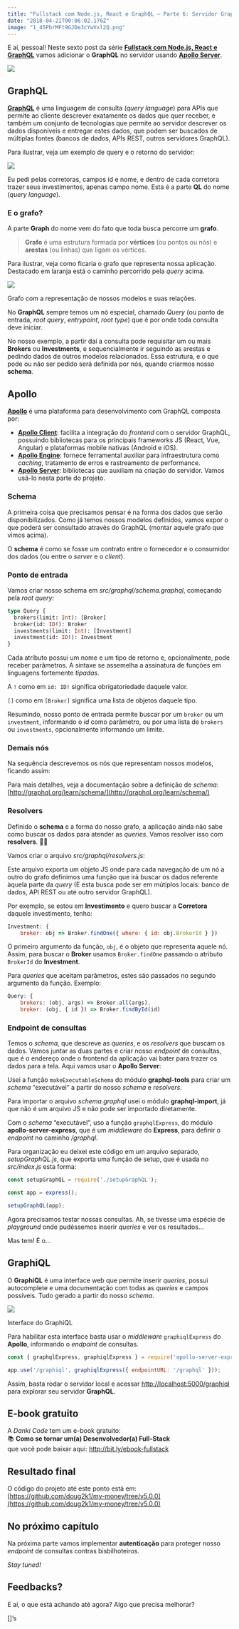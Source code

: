 ```yaml
---
title: "Fullstack com Node.js, React e GraphQL — Parte 6: Servidor GraphQL"
date: "2018-04-21T00:06:02.176Z"
image: "1_45PbrMFt9GJDe3cYwVxl2Q.png"
---
```

E aí, pessoal! Neste sexto post da série [**Fullstack com Node.js, React e GraphQL**](/fullstack-node-react-graphql-introducao-2c2f18c757c4) vamos adicionar o **GraphQL** no servidor usando [**Apollo Server**](https://www.apollographql.com/docs/apollo-server/).

![](/1_45PbrMFt9GJDe3cYwVxl2Q.png)

## GraphQL

[**GraphQL**](http://graphql.org/) é uma linguagem de consulta (_query language_) para APIs que permite ao cliente descrever exatamente os dados que quer receber, e também um conjunto de tecnologias que permite ao servidor descrever os dados disponíveis e entregar estes dados, que podem ser buscados de múltiplas fontes (bancos de dados, APIs REST, outros servidores GraphQL).

Para ilustrar, veja um exemplo de query e o retorno do servidor:

![](/1_J38COL43zbvywF6lmu_hQQ.png)

Eu pedi pelas corretoras, campos id e nome, e dentro de cada corretora trazer seus investimentos, apenas campo nome. Esta é a parte **QL** do nome (_query language_).

### E o grafo?

A parte **Graph** do nome vem do fato que toda busca percorre um **grafo**.

> **Grafo** é uma estrutura formada por **vértices** (ou pontos ou nós) e **arestas** (ou linhas) que ligam os vértices.

Para ilustrar, veja como ficaria o grafo que representa nossa aplicação. Destacado em laranja está o caminho percorrido pela _query_ acima.

![](/1_XQbgY8IoglLkOox1pOg12A.png)

Grafo com a representação de nossos modelos e suas relações.

No **GraphQL** sempre temos um nó especial, chamado _Query_ (ou ponto de entrada, _root query_, _entrypoint_, _root type_) que é por onde toda consulta deve iniciar.

No nosso exemplo, a partir daí a consulta pode requisitar um ou mais **Brokers** ou **Investments**, e sequencialmente ir seguindo as arestas e pedindo dados de outros modelos relacionados. Essa estrutura, e o que pode ou não ser pedido será definida por nós, quando criarmos nosso **schema**.

## Apollo

[**Apollo**](https://www.apollographql.com/) é uma plataforma para desenvolvimento com GraphQL composta por:

*   [**Apollo Client**](https://www.apollographql.com/client): facilita a integração do _frontend_ com o servidor GraphQL, possuindo bibliotecas para os principais frameworks JS (React, Vue, Angular) e plataformas mobile nativas (Android e iOS).
*   [**Apollo Engine**](https://www.apollographql.com/engine): fornece ferramental auxiliar para infraestrutura como _caching_, tratamento de erros e rastreamento de performance.
*   [**Apollo Server**](https://www.apollographql.com/server): bibliotecas que auxiliam na criação do servidor. Vamos usá-lo nesta parte do projeto.

### Schema

A primeira coisa que precisamos pensar é na forma dos dados que serão disponibilizados. Como já temos nossos modelos definidos, vamos expor o que poderá ser consultado através do GraphQL (montar aquele grafo que vimos acima).

O **schema** é como se fosse um contrato entre o fornecedor e o consumidor dos dados (ou entre o _server_ e o _client_).

### Ponto de entrada

Vamos criar nosso schema em _src/graphql/schema.graphql_, começando pela _root query:_

```graphql
type Query {  
  brokers(limit: Int): [Broker]  
  broker(id: ID!): Broker  
  investments(limit: Int): [Investment]  
  investment(id: ID!): Investment  
}
```

Cada atributo possui um nome e um tipo de retorno e, opcionalmente, pode receber parâmetros. A sintaxe se assemelha a assinatura de funções em linguagens fortemente _tipadas_.

A `!` como em `id: ID!` significa obrigatoriedade daquele valor.

`[]` como em `[Broker]` significa uma lista de objetos daquele tipo.

Resumindo, nosso ponto de entrada permite buscar por um `broker` ou um `investment`, informando o _id_ como parâmetro, ou por uma lista de `brokers` ou `investments`, opcionalmente informando um limite.

### Demais nós

Na sequência descrevemos os nós que representam nossos modelos, ficando assim:

Para mais detalhes, veja a documentação sobre a definição de _schema_: [http://graphql.org/learn/schema/](http://graphql.org/learn/schema/)

### Resolvers

Definido o **schema** e a forma do nosso grafo, a aplicação ainda não sabe como buscar os dados para atender as _queries_. Vamos resolver isso com **resolvers**. 🥁😁

Vamos criar o arquivo _src/graphql/resolvers.js_:

Este arquivo exporta um objeto JS onde para cada navegação de um nó a outro do grafo definimos uma função que irá buscar os dados referente àquela parte da _query_ (E esta busca pode ser em mútiplos locais: banco de dados, API REST ou até outro servidor GraphQL).

Por exemplo, se estou em **Investimento** e quero buscar a **Corretora** daquele investimento, tenho:

```js
Investment: {  
    broker: obj => Broker.findOne({ where: { id: obj.BrokerId } })
```

O primeiro argumento da função, `obj`, é o objeto que representa aquele nó. Assim, para buscar o **Broker** usamos `Broker.findOne` passando o atributo `BrokerId` do **Investment**.

Para _queries_ que aceitam parâmetros, estes são passados no segundo argumento da função. Exemplo:

```js
Query: {  
    brokers: (obj, args) => Broker.all(args),  
    broker: (obj, { id }) => Broker.findById(id)
```

### Endpoint de consultas

Temos o _schema_, que descreve as _queries_, e os _resolvers_ que buscam os dados. Vamos juntar as duas partes e criar nosso _endpoint_ de consultas, que é o endereço onde o frontend da aplicação vai bater para trazer os dados para a tela. Aqui vamos usar o **Apollo Server**:

Usei a função `makeExecutableSchema` do módulo **graphql-tools** para criar um _schema_ “executável” a partir do nosso _schema_ e _resolvers_.

Para importar o arquivo _schema.graphql_ usei o módulo **graphql-import**, já que não é um arquivo JS e não pode ser importado diretamente.

Com o _schema_ “executável”, uso a função `graphqlExpress`, do módulo **apollo-server-express**, que é um _middleware_ do **Express**, para definir o _endpoint_ no caminho _/graphql._

Para organização eu deixei este código em um arquivo separado, _setupGraphQL.js_, que exporta uma função de setup, que é usada no _src/index.js_ esta forma:

```js
const setupGraphQL = require('./setupGraphQL');

const app = express();

setupGraphQL(app);
```

Agora precisamos testar nossas consultas. Ah, se tivesse uma espécie de _playground_ onde pudéssemos inserir _queries_ e ver os resultados…

Mas tem! É o…

## GraphiQL

O **GraphiQL** é uma interface web que permite inserir _queries_, possui autocomplete e uma documentação com todas as _queries_ e campos possíveis. Tudo gerado a partir do nosso _schema_.

![](/1_SOshJPwch9WxUPUeNPHseQ.png)

Interface do GraphiQL

Para habilitar esta interface basta usar o _middleware_ `graphiqlExpress` do **Apollo**, informando o _endpoint_ de consultas.

```js
const { graphqlExpress, graphiqlExpress } = require('apollo-server-express');

app.use('/graphiql', graphiqlExpress({ endpointURL: '/graphql' }));
```

Assim, basta rodar o servidor local e acessar [http://localhost:5000/graphiql](http://localhost:5000/graphiql) para explorar seu servidor **GraphQL**.

## E-book gratuito

A *Danki Code* tem um e-book gratuito:  
📚 **Como se tornar um(a) Desenvolvedor(a) Full-Stack**  
que você pode baixar aqui: http://bit.ly/ebook-fullstack 


## Resultado final

O código do projeto até este ponto está em: [https://github.com/doug2k1/my-money/tree/v5.0.0](https://github.com/doug2k1/my-money/tree/v5.0.0)

## No próximo capítulo

Na próxima parte vamos implementar **autenticação** para proteger nosso _endpoint_ de consultas contras bisbilhoteiros.

_Stay tuned!_

## Feedbacks?

E aí, o que está achando até agora? Algo que precisa melhorar?

\[\]’s